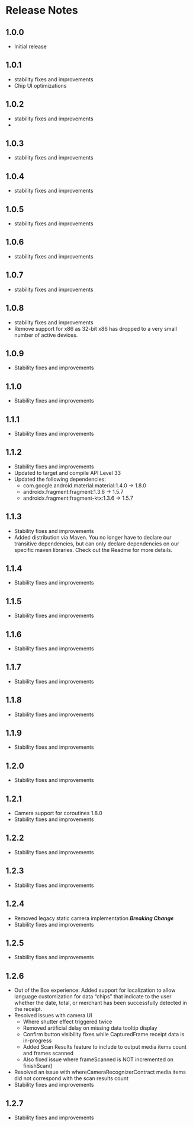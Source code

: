 # Release Notes

## 1.0.0

- Initial release

## 1.0.1

- stability fixes and improvements
- Chip UI optimizations

## 1.0.2

- stability fixes and improvements
-
## 1.0.3

- stability fixes and improvements

## 1.0.4

- stability fixes and improvements

## 1.0.5

- stability fixes and improvements

## 1.0.6

- stability fixes and improvements

## 1.0.7

- stability fixes and improvements

## 1.0.8

- stability fixes and improvements
- Remove support for x86 as 32-bit x86 has dropped to a very small number of active devices.

## 1.0.9

- Stability fixes and improvements

## 1.1.0

- Stability fixes and improvements

## 1.1.1

- Stability fixes and improvements

## 1.1.2

- Stability fixes and improvements
- Updated to target and compile API Level 33
- Updated the following dependencies:
  - com.google.android.material:material:1.4.0 -> 1.8.0
  - androidx.fragment:fragment:1.3.6 -> 1.5.7
  - androidx.fragment:fragment-ktx:1.3.6 -> 1.5.7

## 1.1.3
- Stability fixes and improvements
- Added distribution via Maven. You no longer have to declare our transitive dependencies, but can only declare dependencies on our specific maven libraries. Check out the Readme for more details.

## 1.1.4
- Stability fixes and improvements

## 1.1.5
- Stability fixes and improvements

## 1.1.6
- Stability fixes and improvements

## 1.1.7
- Stability fixes and improvements

## 1.1.8
- Stability fixes and improvements

## 1.1.9
- Stability fixes and improvements

## 1.2.0
- Stability fixes and improvements

## 1.2.1
- Camera support for coroutines 1.8.0
- Stability fixes and improvements

## 1.2.2
- Stability fixes and improvements

## 1.2.3
- Stability fixes and improvements

## 1.2.4
- Removed legacy static camera implementation ***Breaking Change***
- Stability fixes and improvements

## 1.2.5
- Stability fixes and improvements

## 1.2.6
- Out of the Box experience: Added support for localization to allow language customization for data “chips” that indicate to the user whether the date, total, or merchant has been successfully detected in the receipt.
- Resolved issues with camera UI
  - Where shutter effect triggered twice
  - Removed artificial delay on missing data tooltip display
  - Confirm button visibility fixes while CapturedFrame receipt data is in-progress
  - Added Scan Results feature to include to output media items count and frames scanned
  - Also fixed issue where frameScanned is NOT incremented on finishScan()
- Resolved an issue with whereCameraRecognizerContract  media items did not correspond with the scan results count
- Stability fixes and improvements

## 1.2.7
- Stability fixes and improvements
